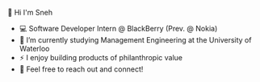 👋 Hi I'm Sneh

- 💻 Software Developer Intern @ BlackBerry (Prev. @ Nokia)
- 🔭 I’m currently studying Management Engineering at the University of Waterloo
- ⚡ I enjoy building products of philanthropic value 
- 👯 Feel free to reach out and connect!
